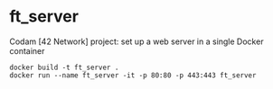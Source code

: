 # ft_server
Codam [42 Network] project: set up a web server in a single Docker container

```docker build -t ft_server .```<br>
```docker run --name ft_server -it -p 80:80 -p 443:443 ft_server```
